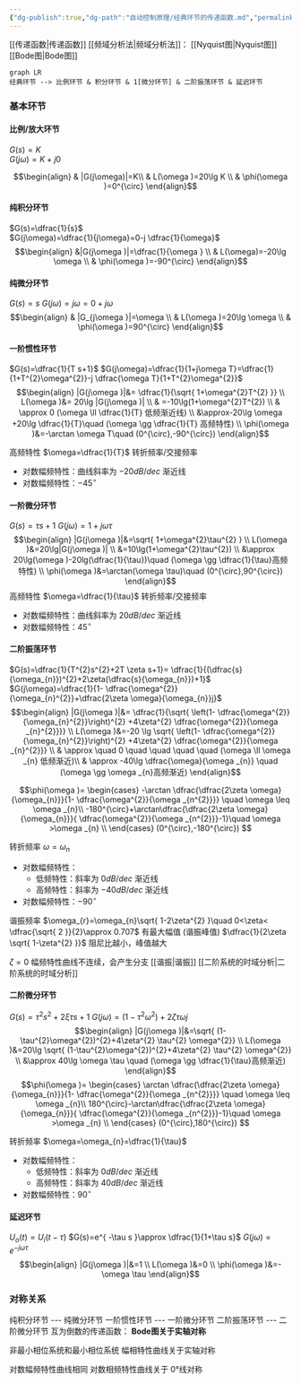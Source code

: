 ```yaml
---
{"dg-publish":true,"dg-path":"自动控制原理/经典环节的传递函数.md","permalink":"/自动控制原理/经典环节的传递函数/","dgPassFrontmatter":true,"noteIcon":"","created":"2024-04-16T13:01:27.455+08:00","updated":"2024-05-13T08:01:18.479+08:00"}
---
```


[[传递函数\|传递函数]]
[[频域分析法\|频域分析法]]： [[Nyquist图\|Nyquist图]]   [[Bode图\|Bode图]]


```mermaid
graph LR
经典环节 --> 比例环节 & 积分环节 & 1[微分环节] & 二阶振荡环节 & 延迟环节
```
### 基本环节
#### 比例/放大环节
$G(s)=K$   
$G(j\omega)=K+j0$

$$\begin{align}
 & |G(j\omega)|=K\\ 
& L(\omega )=20\lg K \\
 & \phi(\omega )=0^{\circ}
\end{align}$$
#### 纯积分环节
$G(s)=\dfrac{1}{s}$    
$G(j\omega)=\dfrac{1}{j\omega}=0-j \dfrac{1}{\omega}$
$$\begin{align}
 &|G(j\omega )|=\dfrac{1}{\omega } \\
& L(\omega)=-20\lg \omega  \\
 & \phi(\omega )=-90^{\circ}
\end{align}$$

#### 纯微分环节
$G(s)=s$
$G(j\omega)=j\omega=0+j\omega$
$$\begin{align} 
& |G_{j\omega }|=\omega  \\ 
& L(\omega )=20\lg \omega  \\
 & \phi(\omega )=90^{\circ}
\end{align}$$

#### 一阶惯性环节
$G(s)=\dfrac{1}{T s+1}$
$G(j\omega)=\dfrac{1}{1+j\omega T}=\dfrac{1}{1+T^{2}\omega^{2}}-j \dfrac{\omega T}{1+T^{2}\omega^{2}}$
$$\begin{align}
 |G(j\omega )|&= \dfrac{1}{\sqrt{ 1+\omega^{2}T^{2} }} \\
 L(\omega )&= 20\lg |G(j\omega )| \\
 & =-10\lg(1+\omega^{2}T^{2}) \\
 & \approx 0 (\omega \ll \dfrac{1}{T} 低频渐近线) \\
&\approx-20\lg \omega +20\lg \dfrac{1}{T}\quad (\omega \gg \dfrac{1}{T} 高频特性) \\
 \phi(\omega )&=-\arctan \omega T\quad (0^{\circ},-90^{\circ})
\end{align}$$

高频特性
$\omega=\dfrac{1}{T}$   转折频率/交接频率
- 对数幅频特性：曲线斜率为 $-20dB/dec$ 渐近线
- 对数幅频特性：$-45^{\circ}$

#### 一阶微分环节
$G(s)=\tau s+1$
$G(j\omega)=1+j\omega \tau$
$$\begin{align}
|G(j\omega )|&=\sqrt{ 1+\omega^{2}\tau^{2} } \\
L(\omega )&=20\lg|G(j\omega )| \\
&=10\lg(1+\omega^{2}\tau^{2}) \\
&\approx 20\lg(\omega )-20lg(\dfrac{1}{\tau})\quad  (\omega \gg \dfrac{1}{\tau}高频特性) \\
\phi(\omega )&=\arctan(\omega \tau)\quad (0^{\circ},90^{\circ})
\end{align}$$
高频特性
$\omega=\dfrac{1}{\tau}$   转折频率/交接频率
- 对数幅频特性：曲线斜率为 $20dB/dec$ 渐近线
- 对数幅频特性：$45^{\circ}$

#### 二阶振荡环节
$G(s)=\dfrac{1}{T^{2}s^{2}+2T \zeta s+1}= \dfrac{1}{(\dfrac{s}{\omega_{n}})^{2}+2\zeta(\dfrac{s}{\omega_{n}})+1}$
$G(j\omega)=\dfrac{1}{1- \dfrac{\omega^{2}}{\omega_{n}^{2}}+\dfrac{2\zeta \omega}{\omega_{n}}j}$
$$\begin{align}
 |G(j\omega )|&= \dfrac{1}{\sqrt{ \left(1- \dfrac{\omega^{2}}{\omega_{n}^{2}}\right)^{2} +4\zeta^{2} \dfrac{\omega^{2}}{\omega _{n}^{2}}}} \\
L(\omega )&=-20 \lg \sqrt{  \left(1- \dfrac{\omega^{2}}{\omega_{n}^{2}}\right)^{2} +4\zeta^{2} \dfrac{\omega^{2}}{\omega _{n}^{2}}} \\
 & \approx \quad 0    \quad \quad \quad \quad  (\omega \ll \omega _{n} 低频渐近)\\
& \approx -40\lg \dfrac{\omega}{\omega _{n}} \quad (\omega \gg \omega _{n}高频渐近)
\end{align}$$

$$\phi(\omega )= \begin{cases}
-\arctan \dfrac{\dfrac{2\zeta \omega}{\omega_{n}}}{1- \dfrac{\omega^{2}}{\omega _{n^{2}}}} \quad \omega \leq \omega _{n}\\
-180^{\circ}+\arctan\dfrac{\dfrac{2\zeta \omega}{\omega_{n}}}{ \dfrac{\omega^{2}}{\omega _{n^{2}}}-1}\quad \omega >\omega _{n} \\
\end{cases}
(0^{\circ},-180^{\circ})
$$

转折频率   $\omega=\omega_{n}$  
- 对数幅频特性：
	- 低频特性：斜率为 $0dB/dec$ 渐近线
	- 高频特性：斜率为 $-40dB/dec$ 渐近线
- 对数幅频特性：$-90^{\circ}$

谐振频率 $\omega_{r}=\omega_{n}\sqrt{ 1-2\zeta^{2} }\quad 0<\zeta< \dfrac{\sqrt{ 2 }}{2}\approx 0.707$
有最大幅值 (谐振峰值) $\dfrac{1}{2\zeta \sqrt{ 1-\zeta^{2} }}$
阻尼比越小，峰值越大

$\zeta=0$ 幅频特性曲线不连续，会产生分支
[[谐振\|谐振]]
[[二阶系统的时域分析\|二阶系统的时域分析]]

#### 二阶微分环节
$G(s)=\tau^{2} s^{2}+2\xi \tau s+1$
$G(j\omega)=(1-\tau^{2}\omega^{2})+2\zeta \tau \omega j$
$$\begin{align}
|G(j\omega )|&=\sqrt{  (1-\tau^{2}\omega^{2})^{2}+4\zeta^{2} \tau^{2} \omega^{2}} \\
L(\omega )&=20\lg \sqrt{  (1-\tau^{2}\omega^{2})^{2}+4\zeta^{2} \tau^{2} \omega^{2}} \\
&\approx 40\lg \omega \tau \quad (\omega \gg \dfrac{1}{\tau}高频渐近)
\end{align}$$
$$\phi(\omega )= \begin{cases}
\arctan \dfrac{\dfrac{2\zeta \omega}{\omega_{n}}}{1- \dfrac{\omega^{2}}{\omega _{n^{2}}}} \quad \omega \leq \omega _{n}\\
180^{\circ}-\arctan\dfrac{\dfrac{2\zeta \omega}{\omega_{n}}}{ \dfrac{\omega^{2}}{\omega _{n^{2}}}-1}\quad \omega >\omega _{n} \\
\end{cases}
(0^{\circ},180^{\circ})
$$

转折频率   $\omega=\omega_{n}=\dfrac{1}{\tau}$  
- 对数幅频特性：
	- 低频特性：斜率为 $0dB/dec$ 渐近线
	- 高频特性：斜率为 $40dB/dec$ 渐近线
- 对数幅频特性：$90^{\circ}$


#### 延迟环节
$U_{o}(t)=U_{i}(t-\tau)$
$G(s)=e^{ -\tau s }\approx \dfrac{1}{1+\tau s}$
$G(j\omega)=e^{ -j\omega \tau }$
$$\begin{align}
|G(j\omega )|&=1 \\
L(\omega )&=0 \\
\phi(\omega )&=-\omega \tau
\end{align}$$

### 对称关系
  纯积分环节  ---  纯微分环节
一阶惯性环节 --- 一阶微分环节
二阶振荡环节 --- 二阶微分环节 
互为倒数的传递函数：
**Bode图关于实轴对称**

非最小相位系统和最小相位系统
幅相特性曲线关于实轴对称

对数幅频特性曲线相同
对数相频特性曲线关于 0°线对称


